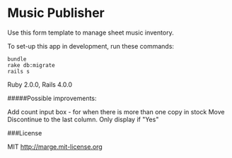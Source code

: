# Music Publisher

Use this form template to manage sheet music inventory.


To set-up this app in development, run these commands:

```
bundle
rake db:migrate
rails s

```

Ruby 2.0.0, Rails 4.0.0

#####Possible improvements:

Add count input box - for when there is more than one copy in stock
Move Discontinue to the last column. Only display if "Yes"

###License

MIT http://marge.mit-license.org
